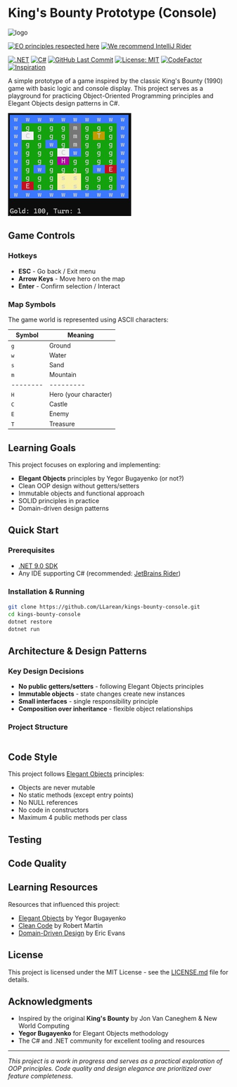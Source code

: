 # King's Bounty Prototype (Console)

<img alt="logo" src="https://www.objectionary.com/cactus.svg" height="100px" />  

[![EO principles respected here](https://www.elegantobjects.org/badge.svg)](https://www.elegantobjects.org)
[![We recommend IntelliJ Rider](https://www.elegantobjects.org/intellij-idea.svg)](https://www.jetbrains.com/rider/)  

[![.NET](https://img.shields.io/badge/.NET-9.0-512BD4&logo=dotnet)](https://dotnet.microsoft.com/)
[![C#](https://img.shields.io/badge/C%23-12.0-239120?style&logo=csharp)](https://docs.microsoft.com/en-us/dotnet/csharp/)
[![GitHub Last Commit](https://img.shields.io/github/last-commit/LLarean/kings-bounty-console)](https://github.com/llarean/kings-bounty-console/graphs/commit-activity)
[![License: MIT](https://img.shields.io/badge/License-MIT-blue.svg)](https://github.com/llarean/kings-bounty-console/blob/main/LICENSE)
[![CodeFactor](https://www.codefactor.io/repository/github/llarean/kings-bounty-console/badge)](https://www.codefactor.io/repository/github/llarean/kings-bounty-console)
[![Inspiration](https://img.shields.io/badge/Inspiration-King's%20Bounty-%23blueviolet)](https://en.wikipedia.org/wiki/King%27s_Bounty)

A simple prototype of a game inspired by the classic King's Bounty (1990) game with basic logic and console display. This project serves as a playground for practicing Object-Oriented Programming principles and Elegant Objects design patterns in C#.

![World Map](https://github.com/LLarean/kings-bounty-console/blob/main/Screenshots/WorldMap2.jpg)

## Game Controls

### Hotkeys
- **ESC** - Go back / Exit menu
- **Arrow Keys** - Move hero on the map
- **Enter** - Confirm selection / Interact

### Map Symbols
The game world is represented using ASCII characters:

| Symbol | Meaning |
|--------|---------|
| `g` | Ground |
| `w` | Water |
| `s` | Sand |
| `m` | Mountain |
|--------|---------|
| `H` | Hero (your character) |
| `C` | Castle |
| `E` | Enemy |
| `T` | Treasure |

## Learning Goals

This project focuses on exploring and implementing:
- **Elegant Objects** principles by Yegor Bugayenko (or not?)
- Clean OOP design without getters/setters
- Immutable objects and functional approach
- SOLID principles in practice
- Domain-driven design patterns

## Quick Start

### Prerequisites
- [.NET 9.0 SDK](https://dotnet.microsoft.com/download)
- Any IDE supporting C# (recommended: [JetBrains Rider](https://www.jetbrains.com/rider/))

### Installation & Running
```bash
git clone https://github.com/LLarean/kings-bounty-console.git
cd kings-bounty-console
dotnet restore
dotnet run
```

## Architecture & Design Patterns

### Key Design Decisions
- **No public getters/setters** - following Elegant Objects principles
- **Immutable objects** - state changes create new instances
- **Small interfaces** - single responsibility principle
- **Composition over inheritance** - flexible object relationships

### Project Structure

```
```

## Code Style

This project follows [Elegant Objects](https://www.elegantobjects.org/) principles:
- Objects are never mutable
- No static methods (except entry points)
- No NULL references
- No code in constructors
- Maximum 4 public methods per class

## Testing

## Code Quality

## Learning Resources

Resources that influenced this project:
- [Elegant Objects](https://www.elegantobjects.org/) by Yegor Bugayenko
- [Clean Code](https://www.amazon.com/Clean-Code-Handbook-Software-Craftsmanship/dp/0132350882) by Robert Martin
- [Domain-Driven Design](https://www.amazon.com/Domain-Driven-Design-Tackling-Complexity-Software/dp/0321125215) by Eric Evans

## License

This project is licensed under the MIT License - see the [LICENSE.md](https://github.com/LLarean/kings-bounty-console/blob/main/LICENSE) file for details.

## Acknowledgments

- Inspired by the original **King's Bounty** by Jon Van Caneghem & New World Computing
- **Yegor Bugayenko** for Elegant Objects methodology
- The C# and .NET community for excellent tooling and resources

---

*This project is a work in progress and serves as a practical exploration of OOP principles. Code quality and design elegance are prioritized over feature completeness.*
